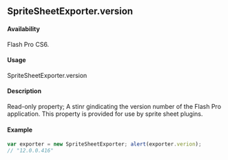 ## SpriteSheetExporter.version

#### Availability

Flash Pro CS6.

#### Usage

SpriteSheetExporter.version

#### Description

Read-only property; A stinr gindicating the version number of the Flash Pro application. This property is provided for use by sprite sheet plugins.

#### Example

```javascript
var exporter = new SpriteSheetExporter; alert(exporter.verion);
// "12.0.0.416"

```